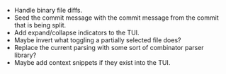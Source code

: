 - Handle binary file diffs.
- Seed the commit message with the commit message from the commit that is being split.
- Add expand/collapse indicators to the TUI.
- Maybe invert what toggling a partially selected file does?
- Replace the current parsing with some sort of combinator parser library?
- Maybe add context snippets if they exist into the TUI.
